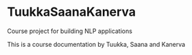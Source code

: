# TuukkaSaanaKanerva
Course project for building NLP applications

This is a course documentation by Tuukka, Saana and Kanerva
